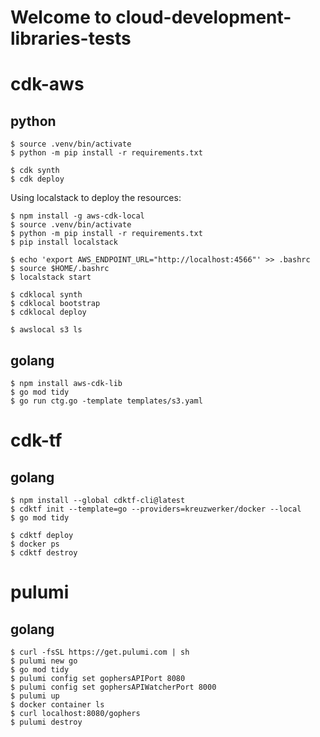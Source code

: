 # Welcome to cloud-development-libraries-tests

# cdk-aws

## python

```
$ source .venv/bin/activate
$ python -m pip install -r requirements.txt

$ cdk synth
$ cdk deploy
```

Using localstack to deploy the resources:

```
$ npm install -g aws-cdk-local
$ source .venv/bin/activate
$ python -m pip install -r requirements.txt
$ pip install localstack

$ echo 'export AWS_ENDPOINT_URL="http://localhost:4566"' >> .bashrc
$ source $HOME/.bashrc
$ localstack start

$ cdklocal synth
$ cdklocal bootstrap
$ cdklocal deploy

$ awslocal s3 ls
```

## golang

```
$ npm install aws-cdk-lib
$ go mod tidy
$ go run ctg.go -template templates/s3.yaml
```

# cdk-tf

## golang

```
$ npm install --global cdktf-cli@latest
$ cdktf init --template=go --providers=kreuzwerker/docker --local
$ go mod tidy

$ cdktf deploy
$ docker ps
$ cdktf destroy
```

# pulumi

## golang

```
$ curl -fsSL https://get.pulumi.com | sh
$ pulumi new go
$ go mod tidy
$ pulumi config set gophersAPIPort 8080
$ pulumi config set gophersAPIWatcherPort 8000
$ pulumi up
$ docker container ls
$ curl localhost:8080/gophers
$ pulumi destroy
```